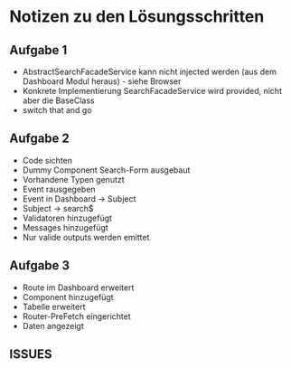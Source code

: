 # Notizen zu den Lösungsschritten

## Aufgabe 1
- AbstractSearchFacadeService kann nicht injected werden (aus dem Dashboard Modul heraus) - siehe Browser
- Konkrete Implementierung SearchFacadeService wird provided, nicht aber die BaseClass
- switch that and go

## Aufgabe 2
- Code sichten
- Dummy Component Search-Form ausgebaut
- Vorhandene Typen genutzt
- Event rausgegeben
- Event in Dashboard -> Subject<SearchParams>
- Subject<SearchParams> -> search$
- Validatoren hinzugefügt
- Messages hinzugefügt
- Nur valide outputs werden emittet

## Aufgabe 3
- Route im Dashboard erweitert
- Component hinzugefügt
- Tabelle erweitert
- Router-PreFetch eingerichtet
- Daten angezeigt

## ISSUES